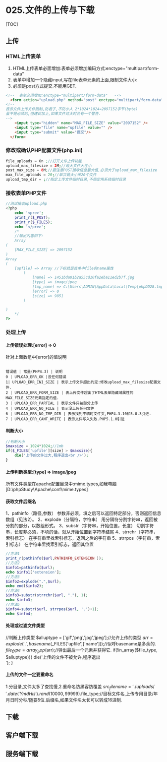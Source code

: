 # 025.文件的上传与下载
[TOC]

## 上传
### HTML上传表单
1. HTML上传表单必面增加:表单必须增加编码方式:enctype="multipart/form-data"
2. 表单中增加一个隐藏input,写在file表单元素的上面,限制文件大小:<input type="hidden" name="MAX_FILE_SIZE" value="2097152" />
3. 必须是post方式提交.不能用GET.
```html
<!--  表单必须增加:enctype="multipart/form-data"   -->
  <form action="upload.php" method="post" enctype="multipart/form-data">
<!--
表示文件上传文件限制,防君子,不防小人 2*1024*1024=2097152字节(byte)
虽不是必须的,但建议加上,如果文件过大时会有一个警告.
-->
    <input type="hidden" name="MAX_FILE_SIZE" value="2097152" />
    <input type="file" name="upfile" value="" />
    <input type="submit" value="提交"/>
  </form>
```
### 修改或确认PHP配置文件(php.ini)
```php
file_uploads = On ;//打开文件上传功能
upload_max_filesize = 2M;//最大文件大在小
post_max_size = 8M;//要注意POST接收信息最大值,必须大于upload_max_filesize 
max_file_uploads = 20;//单次最大小传20个文件
upload_tmp_dir = ;//指定上传文件临时目录,不指定用系统临时目录
```
### 接收表单PHP文件
```php
//测试接收upload.php
<?php
	echo '<pre>';
	print_r($_POST);
	print_r($_FILES);
	echo '</pre>';
	/*
	//输出内容如下:
	Array
(
    [MAX_FILE_SIZE] => 2097152
)
Array
(
    [upfile] => Array //下标就是表单中file的name属性
        (
            [name] => 1451bda01b2a55cd10fa2eba11ed2b7f.jpg
            [type] => image/jpeg
            [tmp_name] => C:\Users\ADMIN\AppData\Local\Temp\phpDD28.tmp
            [error] => 0
            [size] => 9851
        )

)
	*/
?>
```
### 处理上传
#### 上传错误处理:[error] => 0
针对上面数组中[error]的值说明
```table

错误值 | 常量(PHP4.3) | 说明
0 | UPLOAD_ERR_OK |没任何错误
1| UPLOAD_ERR_INI_SIZE | 表示上传文件超出约定:修改upload_max_filesize配置文件.
2 | UPLOAD_ERR_FORM_SIZE | 表上传文件超出了HTML表单隐藏域属性的MAX_FILE_SIZE元素指定的值.
3 | UPLOAD_ERR_PARTIAL | 表示文件只被部分上传
4 | UPLOAD_ERR_NO_FILE | 表示没上传任何文件
6 | UPLOAD_ERR_NO_TMP_DIR | 表示找到不临时文件夹,PHP4.3.10和5.0.3引进.
7 | UPLOAD_ERR_CANT_WRITE | 表示文件写入失败.PHP5.1.0引进
```
#### 判断大小
```php
//判断大小
$maxsize = 1024*1024;//1mb
if($_FILES['upfile'][size] > $maxsize){
	die('上传的文件过大,程序退出<br />');
}
```
#### 上传判断类型:[type] => image/jpeg
所有文件类型在apache配置目录中:mime.types,如我电脑[D:\phpStudy\Apache\conf\mime.types]

#### 获取文件后缀名
1、pathinfo（路径,参数）
参数非必须，填之后可以返回特定部分，否则返回信息数组（见法2）。
2、explode（分隔符，字符串）
用分隔符分割字符串，返回被分割的部分，以数组形式。
3、substr（字符串，开始位置，长度）
切割字符串，长度非必须，不填的话，就从开始位置到字符串结尾
4、strrchr（字符串，索引标志）
在字符串里找索引标志，返回之后的字符串
5、strrpos（字符串，索引标志）
在字符串里找索引标志，返回其位置
```php
//方法1
print_r(pathinfo($url,PATHINFO_EXTENSION ));
//方法2
$info1=pathinfo($url);
echo $info1['extension'];
//方法3
$info2=explode(".",$url);
echo end($info2);
//方法4
$info3=substr(strrchr($url, "."), 1);
echo $info3;
//方法5
$info4=substr($url, strrpos($url, '.')+1);
echo $info4;
```
#### 处理或过滤文件类型
//判断上传类型
$alluptype = ['gif','png','jpg','jpeg'];//允许上传的类型
$arr = explode('.', basename($_FILES['upfile']['name']));//似呼basename是多余的.
$file_type = array_pop($arr);//弹出最后一个元素并获得它.
if(!in_array($file_type, $alluptype)){
	die('上传的文件不被允许,程序退出<br />');
}

#### 上传的文件一定要重命名
1.分目录,文件太多了查找慢,2.重命名防黑客防覆盖
$src_filename = './uploads/'.date('YmdHis').rand(10000,99999).$file_type;//目标文件名,上传专用目录/年月日时分秒/随要5位.后缀名,如果文件名太长可以转成16进制.

## 下载

## 客户端下载

## 服务端下载
